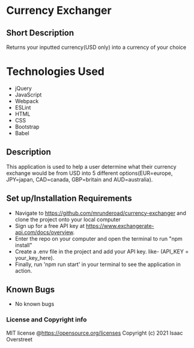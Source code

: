 # Currency Exchanger

## Short Description
Returns your inputted currency(USD only) into a currency of your choice

# Technologies Used
* jQuery
* JavaScript
* Webpack
* ESLint
* HTML
* CSS
* Bootstrap
* Babel

## Description
This application is used to help a user determine what their currency exchange would be from USD into 5 different options(EUR=europe, JPY=japan, CAD=canada, GBP=britain and AUD=australia). 

## Set up/Installation Requirements
* Navigate to https://github.com/mrunderoad/currency-exchanger and clone the project onto your local computer
* Sign up for a free API key at https://www.exchangerate-api.com/docs/overview.
* Enter the repo on your computer and open the terminal to run "npm install"
* Create a .env file in the project and add your API key. like- (API_KEY = your_key_here).
* Finally, run 'npm run start' in your terminal to see the application in action.

## Known Bugs
* No known bugs

### License and Copyright info
MIT license @https://opensource.org/licenses
Copyright (c) 2021 Isaac Overstreet